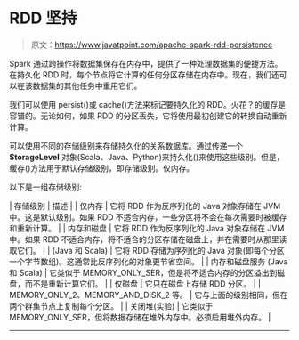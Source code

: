 # RDD 坚持

> 原文：<https://www.javatpoint.com/apache-spark-rdd-persistence>

Spark 通过跨操作将数据集保存在内存中，提供了一种处理数据集的便捷方法。在持久化 RDD 时，每个节点将它计算的任何分区存储在内存中。现在，我们还可以在该数据集的其他任务中重用它们。

我们可以使用 persist()或 cache()方法来标记要持久化的 RDD。火花？的缓存是容错的。无论如何，如果 RDD 的分区丢失，它将使用最初创建它的转换自动重新计算。

可以使用不同的存储级别来存储持久化的关系数据库。通过传递一个 **StorageLevel** 对象(Scala、Java、Python)来持久化()来使用这些级别。但是，缓存()方法用于默认存储级别，即存储级别。仅内存。

以下是一组存储级别:

| 存储级别 | 描述 |
| 仅内存 | 它将 RDD 作为反序列化的 Java 对象存储在 JVM 中。这是默认级别。如果 RDD 不适合内存，一些分区将不会在每次需要时被缓存和重新计算。 |
| 内存和磁盘 | 它将 RDD 作为反序列化的 Java 对象存储在 JVM 中。如果 RDD 不适合内存，将不适合的分区存储在磁盘上，并在需要时从那里读取它们。 |
| 
(Java 和 Scala) | 它将 RDD 存储为序列化的 Java 对象(即每个分区一个字节数组)。这通常比反序列化的对象更节省空间。 |
| 内存和磁盘服务
(Java 和 Scala) | 它类似于 MEMORY_ONLY_SER，但是将不适合内存的分区溢出到磁盘，而不是重新计算它们。 |
| 仅磁盘 | 它只在磁盘上存储 RDD 分区。 |
| MEMORY_ONLY_2、MEMORY_AND_DISK_2 等。 | 它与上面的级别相同，但在两个群集节点上复制每个分区。 |
| 关闭堆(实验) | 它类似于 MEMORY_ONLY_SER，但将数据存储在堆外内存中。必须启用堆外内存。 |

* * *